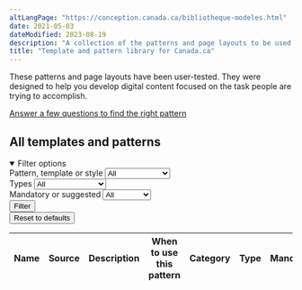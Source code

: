 ```yaml
---
altLangPage: "https://conception.canada.ca/bibliotheque-modeles.html"
date: 2021-05-03
dateModified: 2023-08-19
description: "A collection of the patterns and page layouts to be used for Government of Canada digital content."
title: "Template and pattern library for Canada.ca"
---
```

<p>These patterns and page layouts have been user-tested. They were designed to help you develop digital content focused on the task people are trying to accomplish.</p>
<a href="find-right-template-design-pattern-web-content.html" class="btn btn-default mrgn-bttm-md">Answer a few questions to find the right pattern</a>
<h2>All templates and patterns</h2>
<div class="row mrgn-tp-md">
  <div class="col-md-3 small">
    <details open>
      <summary class="bg-primary text-center">Filter options</summary>
      <form class="wb-tables-filter mrgn-lft-md mrgn-rght-md" data-bind-to="design" data-gc-analytics-formname="ESDC|EDSC:Filter options" data-gc-analytics-collect='[{"value":"select","emptyField": "n/a"}]'>
        <div class="row mrgn-tp-lg mrgn-bttm-lg">
          <div class="form-group">
            <label for="dt_cat">Pattern, template or style</label>
            <select class="form-control maxwidth" id="dt_cat" name="dt_cat" data-column="4">
              <option value="">All</option>
              <option value="Design pattern">Design patterns</option>
              <option value="Template">Template</option>
              <option value="Style">Style</option>
            </select>
          </div>
          <div class="form-group">
            <label for="dt_type">Types</label>
            <select class="form-control maxwidth" id="dt_type" name="dt_type" data-column="5">
              <option value="">All</option>
              <option value="Destination">Destination</option>
              <option value="Government-wide template">Government-wide</option>
              <option value="Institutional">Institutional</option>
              <option value="Interaction">Interaction</option>
              <option value="Navigation">Navigation</option>
              <option value="Promotion">Promotional</option>
              <option value="Site">Site-wide</option>
              <option value="Theme template">Theme and topic</option>
              <option value="Visual">Visual</option>
            </select>
          </div>
          <div class="form-group">
            <label for="dt_mand">Mandatory or suggested</label>
            <select class="form-control maxwidth" id="dt_mand" name="dt_mand" data-column="6">
              <option value="">All</option>
              <option value="Mandatory">Mandatory</option>
              <option value="No">Suggested</option>
            </select>
          </div>
          <div class="col-md-12 mrgn-tp-lg">
            <button type="submit" class="btn btn-primary full-width" aria-controls="dataset-filter"><span class="fas fa-filter mrgn-rght-sm"></span> Filter</button>
          </div>
          <div class="col-md-12 mrgn-tp-md"><button type="reset" class="btn btn-default full-width">Reset to defaults</button> </div>
        </div>
      </form>
    </details>
  </div>
  <div class="col-md-9">
    <div class="panel panel-default">
      <div class="mrgn-tp-md mrgn-bttm-md">
        <table class="wb-tables table table-striped small" aria-live="polite" id="design" data-page-length="100" data-wb-tables="{
            &quot;bDeferRender&quot;: true,
            &quot;ajaxSource&quot;: &quot;./ajax/patterns-01-en.json&quot;,
            &quot;order&quot;: [0, &quot;asc&quot;],
            &quot;paging&quot;: false,
            &quot;info&quot;: false,
            &quot;columns&quot;: [
            { &quot;data&quot;: &quot;NAME&quot;, &quot;className&quot;: &quot;&quot; },
            { &quot;data&quot;: &quot;SOURCE&quot;,  &quot;visible&quot;: false },
            { &quot;data&quot;: &quot;DESCRIPTION&quot;,  &quot;visible&quot;: false },
            { &quot;data&quot;: &quot;WHENTOUSE&quot;, &quot;className&quot;: &quot;&quot;, &quot;orderable&quot;: false },
            { &quot;data&quot;: &quot;CATEGORY&quot;, &quot;className&quot;: &quot;&quot; },
            { &quot;data&quot;: &quot;TYPE&quot;, &quot;className&quot;: &quot;&quot; },
            { &quot;data&quot;: &quot;MANDATORY&quot;,  &quot;visible&quot;: false },
            { &quot;data&quot;: &quot;TANDP&quot;,  &quot;visible&quot;: false, &quot;Search&quot;: &quot;1&quot; }
            ],
            &quot;searchCols&quot;: [
            null,
            null,
            null,
            null,
            null,
            null,
            null,
            { &quot;sSearch&quot;: &quot;1&quot; }]
            }">
          <thead>
            <tr>
              <th class="col-md-03">Name</th>
              <th>Source</th>
              <th>Description</th>
              <th class="col-md-05">When to use this pattern</th>
              <th class="col-md-02">Category</th>
              <th class="col-md-02">Type</th>
              <th>Mandatory</th>
              <th>Tempalates and patterns</th>
            </tr>
          </thead>
        </table>
      </div>
    </div>
  </div>
</div>
